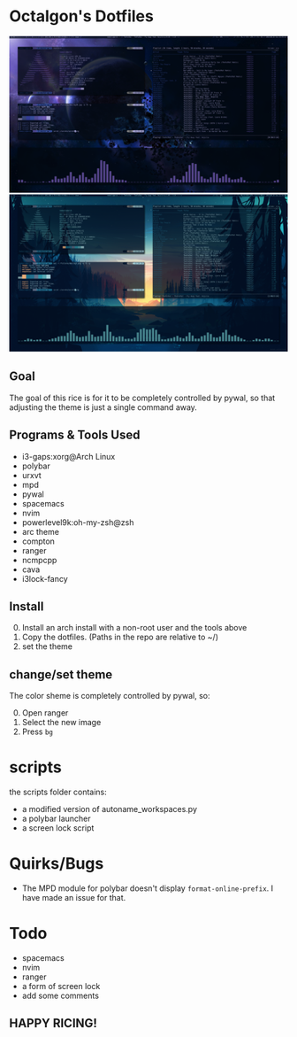 # Octalgon's Dotfiles

![Screenshot0](scrots/scrot0.png)
![Screenshot1](scrots/scrot1.png)

## Goal
The goal of this rice is for it to be completely controlled by pywal, so that adjusting the theme is just a single command away.

## Programs & Tools Used
- i3-gaps:xorg@Arch Linux
- polybar
- urxvt
- mpd
- pywal
- spacemacs
- nvim
- powerlevel9k:oh-my-zsh@zsh
- arc theme
- compton
- ranger
- ncmpcpp
- cava
- i3lock-fancy

## Install
0. Install an arch install with a non-root user and the tools above
1. Copy the dotfiles. (Paths in the repo are relative to ~/)
2. set the theme

## change/set theme
The color sheme is completely controlled by pywal, so:

0. Open ranger
1. Select the new image
2. Press `bg`

# scripts
the scripts folder contains:
- a modified version of autoname_workspaces.py
- a polybar launcher
- a screen lock script

# Quirks/Bugs
- The MPD module for polybar doesn't display `format-online-prefix`. I have made an issue for that.

# Todo
- spacemacs
- nvim
- ranger
- a form of screen lock
- add some comments

## HAPPY RICING!
